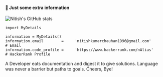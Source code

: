 #### 🤔 Just some extra information
![Nitish's GitHub stats](https://github-readme-stats.vercel.app/api?username=NKrChauhan&show_icons=true&theme=dracula&hide_title=true)

```
import MyDetails

information = MyDetails()
information.email        =     'nitishkumarchauhan1996@gmail.com'                    # Email
information.code_profile =     'https://www.hackerrank.com/nAlias'                   # HackerRank Profile
```
A Developer eats documentation and digest it to give solutions.
Language was never a barrier but paths to goals.
Cheers, 
Bye! 
